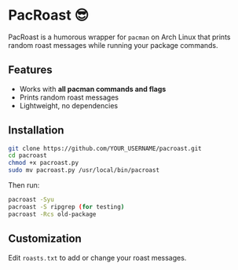 # PacRoast 😎

PacRoast is a humorous wrapper for `pacman` on Arch Linux that prints random roast messages while running your package commands.

## Features
- Works with **all pacman commands and flags**
- Prints random roast messages
- Lightweight, no dependencies

## Installation
```bash
git clone https://github.com/YOUR_USERNAME/pacroast.git
cd pacroast
chmod +x pacroast.py
sudo mv pacroast.py /usr/local/bin/pacroast
```
Then run:
```bash
pacroast -Syu
pacroast -S ripgrep (for testing)
pacroast -Rcs old-package
```

## Customization
Edit `roasts.txt` to add or change your roast messages.
